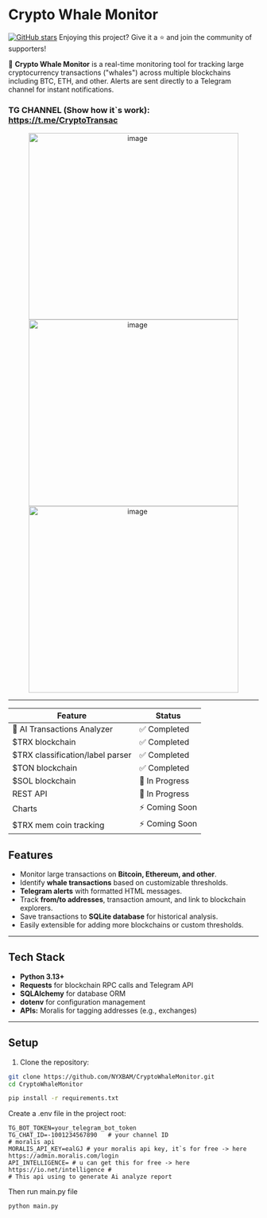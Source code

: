 # Crypto Whale Monitor
[![GitHub stars](https://img.shields.io/github/stars/NYXBAM/CryptoWhaleMonitor?style=social)](https://github.com/NYXBAM/CryptoWhaleMonitor/stargazers)
Enjoying this project? Give it a ⭐ and join the community of supporters!


🐋 **Crypto Whale Monitor** is a real-time monitoring tool for tracking large cryptocurrency transactions ("whales") across multiple blockchains including BTC, ETH, and other. Alerts are sent directly to a Telegram channel for instant notifications.

### TG CHANNEL (Show how it`s work):  https://t.me/CryptoTransac

<p align="center">
  <img width="422" height="375" alt="image" src="https://github.com/user-attachments/assets/8fa0e371-6338-48a6-918e-995b4a410da8" />

  <img width="422" height="375" alt="image" src="https://github.com/user-attachments/assets/19b9cfa0-9209-41f0-8fb6-318fa87c1147" />
  
  <img width="422" height="375" alt="image" src="https://github.com/user-attachments/assets/7a81f942-a9a3-47f4-a465-803c1a47ed51" />
</p>


---
| Feature | Status |
|---------|--------|
| 🦾 AI Transactions Analyzer  | ✅ Completed    |
| $TRX blockchain | ✅ Completed    |
| $TRX classification/label parser | ✅ Completed   |
| $TON blockchain | ✅ Completed    |
| $SOL blockchain| 🚧 In Progress |
| REST API | 🚧 In Progress |
| Charts | ⚡ Coming Soon |
| $TRX mem coin tracking| ⚡ Coming Soon  |

## Features

- Monitor large transactions on **Bitcoin, Ethereum, and other**.
- Identify **whale transactions** based on customizable thresholds.
- **Telegram alerts** with formatted HTML messages.
- Track **from/to addresses**, transaction amount, and link to blockchain explorers.
- Save transactions to **SQLite database** for historical analysis.
- Easily extensible for adding more blockchains or custom thresholds.

---

## Tech Stack

- **Python 3.13+**
- **Requests** for blockchain RPC calls and Telegram API
- **SQLAlchemy** for database ORM
- **dotenv** for configuration management
- **APIs:** Moralis for tagging addresses (e.g., exchanges)

---

## Setup

1. Clone the repository:

```bash
git clone https://github.com/NYXBAM/CryptoWhaleMonitor.git
cd CryptoWhaleMonitor
```

```bash
pip install -r requirements.txt
```
Create a .env file in the project root:
```
TG_BOT_TOKEN=your_telegram_bot_token
TG_CHAT_ID=-1001234567890   # your channel ID
# moralis api 
MORALIS_API_KEY=ealGJ # your moralis api key, it`s for free -> here https://admin.moralis.com/login
API_INTELLIGENCE= # u can get this for free -> here https://io.net/intelligence #
# This api using to generate Ai analyze report
```

Then run main.py file 
```bash
python main.py
```
